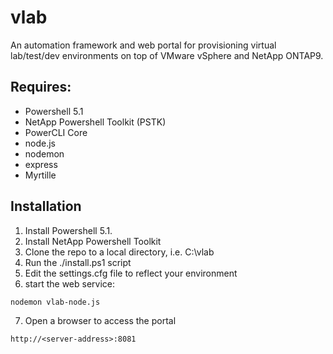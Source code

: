 # vlab
An automation framework and web portal for provisioning virtual lab/test/dev environments on top of VMware vSphere and NetApp ONTAP9.

## Requires: 
- Powershell 5.1
- NetApp Powershell Toolkit (PSTK)
- PowerCLI Core
- node.js
- nodemon
- express
- Myrtille

## Installation
1. Install Powershell 5.1.
2. Install NetApp Powershell Toolkit
3. Clone the repo to a local directory, i.e. C:\vlab
4. Run the ./install.ps1 script
5. Edit the settings.cfg file to reflect your environment
6. start the web service:
```
nodemon vlab-node.js
```
7. Open a browser to access the portal
```
http://<server-address>:8081
```
